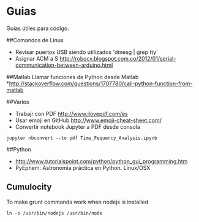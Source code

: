 # Guias
Guías útiles para código.

##Comandos de Linux
* Revisar puertos USB siendo utilizados 'dmesg | grep tty'
* Asignar ACM a S http://robocv.blogspot.com.co/2012/01/serial-communication-between-arduino.html

##Matlab
Llamar funciones de Python desde Matlab
*http://stackoverflow.com/questions/1707780/call-python-function-from-matlab

##Varios
* Trabajr con PDF
http://www.ilovepdf.com/es
* Usar emoji en GitHub
http://www.emoji-cheat-sheet.com/
* Convertir notebook Jupyter a PDF desde consola
````
jupyter nbconvert --to pdf Time_Fequency_Analysis.ipynb
````

##Python
* http://www.tutorialspoint.com/python/python_gui_programming.htm
* PyEphem: Astronomìa práctica en Python. Linux/OSX

## Cumulocity
To make grunt commands work when nodejs is installed
````
ln -s /usr/bin/nodejs /usr/bin/node
````
